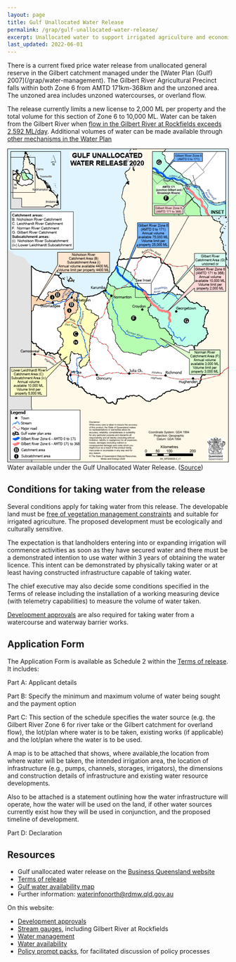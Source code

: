 ```yaml
---
layout: page
title: Gulf Unallocated Water Release
permalink: /grap/gulf-unallocated-water-release/
excerpt: Unallocated water to support irrigated agriculture and economic development opportunities in the Gilbert catchment.
last_updated: 2022-06-01
---
```


<div class="rhs_img_container">
<div class="rhs_img_text" markdown="1">
There is a current fixed price water release from unallocated general reserve in the Gilbert catchment managed under the [Water Plan (Gulf) 2007](/grap/water-management). The Gilbert River Agricultural Precinct falls within both Zone 6 from AMTD 171km-368km and the unzoned area. The unzoned area includes unzoned watercourses, or overland flow. 

The release currently limits a new license to 2,000 ML per property and the total volume for this section of Zone 6 to 10,000 ML. Water can be taken from the Gilbert River when [flow in the Gilbert River at Rockfields exceeds 2,592 ML/day](/datasources/stream-gauges/). Additional volumes of water can be made available through [other mechanisms in the Water Plan](/grap/water-management/)
</div>
<div class="rhs_img_img">
<a href="/images/gulf-water-availability-map-small.png" target="_blank">
<img alt="Wetlands in the GRAP. Data source: Wetland maps under the Environmental Protection Act 1994" src="/images/gulf-water-availability-map-small.png">
</a>
<div class=imgcredit>Water available under the Gulf Unallocated Water Release. (<a href="https://www.rdmw.qld.gov.au/__data/assets/pdf_file/0008/1486601/gulf-water-availability-map.pdf" target="_blank">Source</a>)</div>
</div>
</div>


## Conditions for taking water from the release
Several conditions apply for taking water from this release. The developable land must be [free of vegetation management constraints](/grap/vegetation-management/) and suitable for irrigated agriculture. The proposed development must be ecologically and culturally sensitive.

The expectation is that landholders entering into or expanding irrigation will commence activities as soon as they have secured water and there must be a demonstrated intention to use water within 3 years of obtaining the water licence. This intent can be demonstrated by physically taking water or at least having constructed infrastructure capable of taking water.

The chief executive may also decide some conditions specified in the Terms of release including the installation of a working measuring device (with telemetry capabilities) to measure the volume of water taken.

[Development approvals](/grap/development-approvals/) are also required for taking water from a watercourse and waterway barrier works.

## Application Form

The Application Form is available as Schedule 2 within the <a href="https://www.rdmw.qld.gov.au/__data/assets/pdf_file/0007/1486600/gulf-water-release-terms.pdf" target="_blank">Terms of release</a>. It includes:

Part A: Applicant details

Part B: Specify the minimum and maximum volume of water being sought and the payment option  

Part C: This section of the schedule specifies the water source (e.g. the Gilbert River Zone 6 for river take or the Gilbert catchment for overland flow), the lot/plan where water is to be taken, existing works (if applicable) and the lot/plan where the water is to be used. 

A map is to be attached that shows, where available,the location from where water will be taken, the intended irrigation area, the location of infrastructure (e.g., pumps, channels, storages, irrigators), the dimensions and construction details of infrastructure and existing water resource developments. 

Also to be attached is a statement outlining how the water infrastructure will operate, how the water will be used on the land, if other water sources currently exist how they will be used in conjunction, and the proposed timeline of development.

Part D: Declaration

## Resources
- Gulf unallocated water release on the <a href="https://www.business.qld.gov.au/industries/mining-energy-water/water/catchments-planning/unallocated-water/gulf" target="_blank">Business Queensland website</a>
- <a href="https://www.rdmw.qld.gov.au/__data/assets/pdf_file/0007/1486600/gulf-water-release-terms.pdf" target="_blank">Terms of release</a>
- <a href="https://www.rdmw.qld.gov.au/__data/assets/pdf_file/0008/1486601/gulf-water-availability-map.pdf" target="_blank">Gulf water availability map</a>
- Further information: waterinfonorth@rdmw.qld.gov.au

On this website:
- [Development approvals](/grap/development-approvals/)
- [Stream gauges](/datasources/stream-gauges/), including Gilbert River at Rockfields
- [Water management](/grap/water-management/)
- [Water availability](/grap/water-availability/)
- [Policy prompt packs](/information-sharing/qwmn-policy-prompt-packs/), for facilitated discussion of policy processes